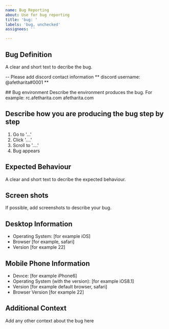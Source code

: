 ```yaml
---
name: Bug Reporting
about: Use for bug reporting
title: 'bug: '
labels: 'bug, unchecked'
assignees: ''

---
```

## Bug Definition
A clear and short text to decribe the bug.

-- Please add discord contact information
** discord username: @afetharita#0001 **


## Bug environment
Describe the environment produces the bug. For example:
rc.afetharita.com
afetharita.com
## Describe how you are producing the bug step by step

1. Go to '...'
2. Click '....' 
3. Scroll to '....' 
4. Bug appears

## Expected Behaviour
A clear and short text to decribe the expected behaviour.

## Screen shots
If possible, add screenshots to describe your bug.

## Desktop Information
- Operating System: [for example iOS]
- Browser [for example, safari]
- Version [for example 22]

## Mobile Phone Information
- Devıce: [for example iPhone6]
- Operating System (with the version): [for example iOS8.1]
- Version [for example default browser, safari]
- Browser Version [for example 22]

## Additional Context
Add any other context about the bug here
